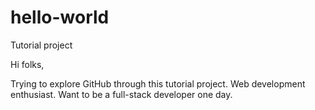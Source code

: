 # hello-world
Tutorial project

Hi folks,

Trying to explore GitHub through this tutorial project. Web development enthusiast. Want to be a full-stack developer one day.
